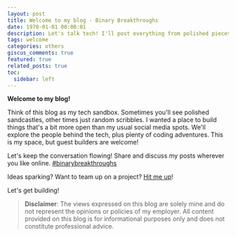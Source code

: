 ```yaml
---
layout: post
title: Welcome to my blog - Binary Breakthroughs
date: 1970-01-01 00:00:01
description: Let's talk tech! I'll post everything from polished pieces to spur-of-the-moment thoughts. And if you've got ideas for posts or want to collaborate, let's connect!
tags: welcome
categories: others
giscus_comments: true
featured: true
related_posts: true
toc:
  sidebar: left
---
```


**Welcome to my blog!**

Think of this blog as my tech sandbox. Sometimes you'll see polished sandcastles, other times just random scribbles. I wanted a place to build things that's a bit more open than my usual social media spots. We'll explore the people behind the tech, plus plenty of coding adventures. This is my space, but guest builders are welcome!

Let's keep the conversation flowing! Share and discuss my posts wherever you like online. [#binarybreakthroughs](https://twitter.com/search?q=%23binarybreakthroughs)

Ideas sparking? Want to team up on a project? [Hit me up](mailto:contact@subhadipmitra.com)!

Let's get building!

> **Disclaimer**: The views expressed on this blog are solely mine and do not represent the opinions or policies of my employer. All content provided on this blog is for informational purposes only and does not constitute professional advice.
